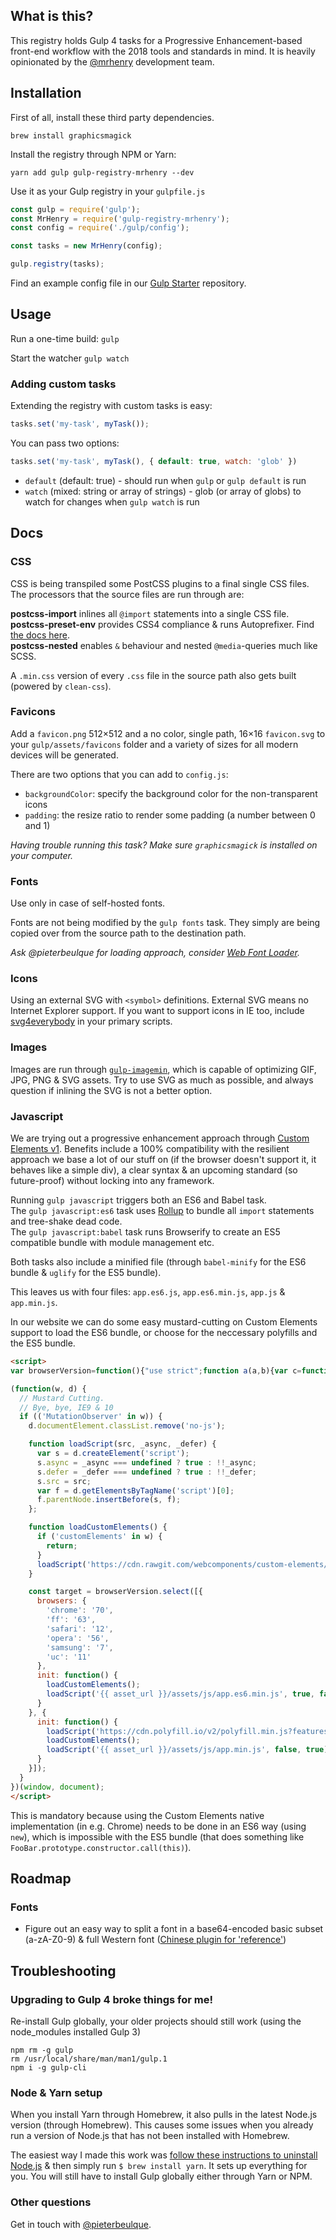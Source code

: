 ## What is this?

This registry holds Gulp 4 tasks for a Progressive Enhancement-based front-end workflow with the 2018 tools and standards in mind. It is heavily opinionated by the [@mrhenry](https://mrhenry.be) development team.

## Installation

First of all, install these third party dependencies.

```brew install graphicsmagick```

Install the registry through NPM or Yarn:

```yarn add gulp gulp-registry-mrhenry --dev```

Use it as your Gulp registry in your `gulpfile.js`

```js
const gulp = require('gulp');
const MrHenry = require('gulp-registry-mrhenry');
const config = require('./gulp/config');

const tasks = new MrHenry(config);

gulp.registry(tasks);
```

Find an example config file in our [Gulp Starter](https://github.com/mrhenry/gulp-starter/blob/master/template/gulp/config.js) repository.

## Usage

Run a one-time build: `gulp`

Start the watcher `gulp watch`

### Adding custom tasks

Extending the registry with custom tasks is easy:

```js
tasks.set('my-task', myTask());
```

You can pass two options:

```js
tasks.set('my-task', myTask(), { default: true, watch: 'glob' })
```

- `default` (default: true) - should run when `gulp` or `gulp default` is run
- `watch` (mixed: string or array of strings) - glob (or array of globs) to watch for changes when `gulp watch` is run

## Docs

### CSS

CSS is being transpiled some PostCSS plugins to a final single CSS files. The processors that the source files are run through are:

**postcss-import** inlines all `@import` statements into a single CSS file.  
**postcss-preset-env** provides CSS4 compliance & runs Autoprefixer. Find [the docs here](https://preset-env.cssdb.org/).  
**postcss-nested** enables `&` behaviour and nested `@media`-queries much like SCSS.  

A `.min.css` version of every `.css` file in the source path also gets built (powered by `clean-css`).

### Favicons

Add a `favicon.png` 512×512 and a no color, single path, 16×16 `favicon.svg` to your `gulp/assets/favicons` folder and a variety of sizes for all modern devices will be generated.

There are two options that you can add to `config.js`:

 - `backgroundColor`: specify the background color for the non-transparent icons
 - `padding`: the resize ratio to render some padding (a number between 0 and 1)

*Having trouble running this task? Make sure `graphicsmagick` is installed on your computer.*

### Fonts

Use only in case of self-hosted fonts.

Fonts are not being modified by the `gulp fonts` task. They simply are being copied over from the source path to the destination path.

*Ask @pieterbeulque for loading approach, consider [Web Font Loader](https://github.com/typekit/webfontloader).*

### Icons

Using an external SVG with `<symbol>` definitions. External SVG means no Internet Explorer support. If you want to support icons in IE too, include [svg4everybody](https://jonathantneal.github.io/svg4everybody/) in your primary scripts.

### Images

Images are run through [`gulp-imagemin`](https://www.npmjs.com/package/gulp-imagemin), which is capable of optimizing GIF, JPG, PNG & SVG assets. Try to use SVG as much as possible, and always question if inlining the SVG is not a better option.

### Javascript

We are trying out a progressive enhancement approach through [Custom Elements v1](https://developers.google.com/web/fundamentals/getting-started/primers/customelements). Benefits include a 100% compatibility with the resilient approach we base a lot of our stuff on (if the browser doesn't support it, it behaves like a simple div), a clear syntax & an upcoming standard (so future-proof) without locking into any framework.

Running `gulp javascript` triggers both an ES6 and Babel task.  
The `gulp javascript:es6` task uses [Rollup](https://github.com/rollup/rollup) to bundle all `import` statements and tree-shake dead code.  
The `gulp javascript:babel` task runs Browserify to create an ES5 compatible bundle with module management etc.

Both tasks also include a minified file (through `babel-minify` for the ES6 bundle & `uglify` for the ES5 bundle).

This leaves us with four files: `app.es6.js`, `app.es6.min.js`, `app.js` & `app.min.js`.

In our website we can do some easy mustard-cutting on Custom Elements support to load the ES6 bundle, or choose for the neccessary polyfills and the ES5 bundle.  

```html
<script>
var browserVersion=function(){"use strict";function a(a,b){var c=function(a){return a.init&&a.init(),a},d=a[a.length-1];if(!b||!b.version)return c(d);for(var h in a){var e=a[h],f=e.browsers;if(f&&f[b.name]){var g=f[b.name];if(+g<=+b.version)return c(e)}}return c(d)}var b,c=/version\/(\d+)/i,d=null,e=function(a){return a.test(g)},f=function(){return RegExp.$1||""},g=navigator.userAgent,h=function(a){return e(a),f()},i=function(a,c){return b={name:a,version:c},d};e(/googlebot\/(\d+)/i)?i("googlebot",f()||h(c)):e(/opera/i)?i("opera",h(c)||h(/(?:opera)[\s/](\d+)/i)):e(/(?:opr|opios)(?:[\s/](\d+))?/i)?i("opera",f()||h(c)):e(/SamsungBrowser/i)?i("samsung",h(c)||h(/(?:SamsungBrowser)[\s/](\d+)/i)):e(/Whale|MZBrowser|focus|swing|coast|yabrowser/i)?d:e(/ucbrowser/i)?i("uc",h(c)||h(/(?:ucbrowser)[\s/](\d+)/i)):e(/Maxthon|mxios|epiphany|puffin|sleipnir|k-meleon|micromessenger|msie|trident/i)?d:e(/edg([ea]|ios)\/(\d+)/i)?i("edge",RegExp.$2||""):e(/vivaldi|seamonkey|sailfish|silk|phantom|slimerjs|blackberry|\bbb\d+|rim\stablet|(web|hpw)[o0]s|bada|tizen|qupzilla/i)?d:e(/(?:firefox|iceweasel|fxios)[\s/](\d+)/i)?i("ff",f()):e(/chromium/i)?d:e(/(?:chrome|crios|crmo)\/(\d+)/i)?i("chrome",f()):!e(/like android/i)&&e(/android/i)?d:e(/safari|applewebkit/i)?i("safari",h(c)):d;var j=function(c){return a(c,b)},k={current:b,select:j};return k}();

(function(w, d) {
  // Mustard Cutting.
  // Bye, bye, IE9 & 10
  if (('MutationObserver' in w)) {
    d.documentElement.classList.remove('no-js');

    function loadScript(src, _async, _defer) {
      var s = d.createElement('script');
      s.async = _async === undefined ? true : !!_async;
      s.defer = _defer === undefined ? true : !!_defer;
      s.src = src;
      var f = d.getElementsByTagName('script')[0];
      f.parentNode.insertBefore(s, f);
    };

    function loadCustomElements() {
      if ('customElements' in w) {
        return;
      }
      loadScript('https://cdn.rawgit.com/webcomponents/custom-elements/6ad99939/custom-elements.min.js', false, true);
    }

    const target = browserVersion.select([{
      browsers: {
        'chrome': '70',
        'ff': '63',
        'safari': '12',
        'opera': '56',
        'samsung': '7',
        'uc': '11'
      },
      init: function() {
        loadCustomElements();
        loadScript('{{ asset_url }}/assets/js/app.es6.min.js', true, false);
      }
    }, {
      init: function() {
        loadScript('https://cdn.polyfill.io/v2/polyfill.min.js?features=default-3.6,Symbol,fetch,Array.prototype.includes,Array.prototype.find,Object.entries&flags=gated&version=latest&unknown=polyfill', false, true);
        loadCustomElements();
        loadScript('{{ asset_url }}/assets/js/app.min.js', false, true);
      }
    }]);
  }
})(window, document);
</script>
```

This is mandatory because using the Custom Elements native implementation (in e.g. Chrome) needs to be done in an ES6 way (using `new`), which is impossible with the ES5 bundle (that does something like `FooBar.prototype.constructor.call(this)`).

## Roadmap

### Fonts

- Figure out an easy way to split a font in a base64-encoded basic subset (a-zA-Z0-9) & full Western font ([Chinese plugin for 'reference'](https://github.com/aui/gulp-font-spider))

## Troubleshooting

### Upgrading to Gulp 4 broke things for me!

Re-install Gulp globally, your older projects should still work (using the node_modules installed Gulp 3)

```
npm rm -g gulp
rm /usr/local/share/man/man1/gulp.1
npm i -g gulp-cli
```

### Node & Yarn setup

When you install Yarn through Homebrew, it also pulls in the latest Node.js version (through Homebrew). This causes some issues when you already run a version of Node.js that has not been installed with Homebrew.

The easiest way I made this work was [follow these instructions to uninstall Node.js](http://stackoverflow.com/questions/11177954/how-do-i-completely-uninstall-node-js-and-reinstall-from-beginning-mac-os-x/11178106#11178106) & then simply run `$ brew install yarn`. It sets up everything for you. You will still have to install Gulp globally either through Yarn or NPM.

### Other questions

Get in touch with [@pieterbeulque](https://github.com/pieterbeulque).

